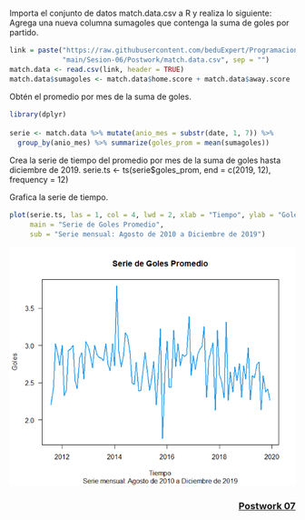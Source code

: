 Importa el conjunto de datos match.data.csv a R y realiza lo siguiente:
Agrega una nueva columna sumagoles que contenga la suma de goles por partido.

```R
link = paste("https://raw.githubusercontent.com/beduExpert/Programacion-R-Santander-2021/",
             "main/Sesion-06/Postwork/match.data.csv", sep = "")
match.data <- read.csv(link, header = TRUE)
match.data$sumagoles <- match.data$home.score + match.data$away.score
```

Obtén el promedio por mes de la suma de goles.

```R
library(dplyr)

serie <- match.data %>% mutate(anio_mes = substr(date, 1, 7)) %>%
  group_by(anio_mes) %>% summarize(goles_prom = mean(sumagoles))
```

Crea la serie de tiempo del promedio por mes de la suma de goles hasta diciembre de 2019.
serie.ts <- ts(serie$goles_prom, end = c(2019, 12), frequency = 12)

Grafica la serie de tiempo.

```R
plot(serie.ts, las = 1, col = 4, lwd = 2, xlab = "Tiempo", ylab = "Goles",
     main = "Serie de Goles Promedio",
     sub = "Serie mensual: Agosto de 2010 a Diciembre de 2019")
```
<p align="center">
  <img src="seriedetiempo.png" />
</p>


<h3 align="right"><a href="https://github.com/edsatan/Proyecto-R/tree/main/Postwork-07">Postwork 07</a></h3>
